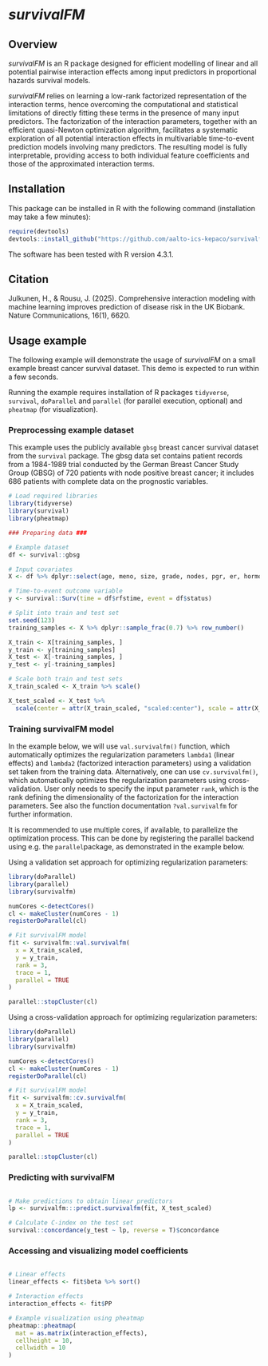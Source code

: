 # *survivalFM*

## Overview

*survivalFM* is an R package designed for efficient modelling of linear and all potential pairwise interaction effects among input predictors in proportional hazards survival models. 

*survivalFM* relies on learning a low-rank factorized representation of the interaction terms, hence overcoming the computational and statistical limitations of directly fitting these terms in the presence of many input predictors. The factorization of the interaction parameters, together with an efficient quasi-Newton optimization algorithm, facilitates a systematic exploration of all potential interaction effects in multivariable time-to-event prediction models involving many predictors.  The resulting model is fully interpretable, providing  access to both individual feature coefficients and those of the approximated interaction terms. 


## Installation


This package can be installed in R with the following command (installation may take a few minutes):

```r
require(devtools)
devtools::install_github("https://github.com/aalto-ics-kepaco/survivalfm")
```

The software has been tested with R version 4.3.1.

## Citation

Julkunen, H., & Rousu, J. (2025). Comprehensive interaction modeling with machine learning improves prediction of disease risk in the UK Biobank. Nature Communications, 16(1), 6620.


## Usage example

The following example will demonstrate the usage of *survivalFM* on a small example breast cancer survival dataset. This demo is expected to run within a few seconds.

Running the example requires installation of R packages `tidyverse`, `survival`, `doParallel` and `parallel` (for parallel execution, optional) and `pheatmap` (for visualization). 


### Preprocessing example dataset 

This example uses the publicly available `gbsg` breast cancer survival dataset from the `survival` package. The gbsg data set contains patient records from a 1984-1989 trial conducted by the German Breast Cancer Study Group (GBSG) of 720 patients with node positive breast cancer; it includes 686 patients with complete data on the prognostic variables.


```r
# Load required libraries
library(tidyverse)
library(survival)
library(pheatmap)

### Preparing data ###

# Example dataset
df <- survival::gbsg

# Input covariates
X <- df %>% dplyr::select(age, meno, size, grade, nodes, pgr, er, hormon)

# Time-to-event outcome variable
y <- survival::Surv(time = df$rfstime, event = df$status)

# Split into train and test set
set.seed(123)
training_samples <- X %>% dplyr::sample_frac(0.7) %>% row_number()

X_train <- X[training_samples, ]
y_train <- y[training_samples]
X_test <- X[-training_samples, ]
y_test <- y[-training_samples]

# Scale both train and test sets
X_train_scaled <- X_train %>% scale()

X_test_scaled <- X_test %>%
  scale(center = attr(X_train_scaled, "scaled:center"), scale = attr(X_train_scaled, "scaled:scale"))

```
### Training survivalFM model
 

In the example below, we will use `val.survivalfm()` function, which automatically optimizes the regularization parameters `lambda1` (linear effects) and `lambda2` (factorized interaction parameters) using a validation set taken from the training data. Alternatively, one can use `cv.survivalfm()`, which automatically optimizes the regularization parameters using cross-validation. User only needs to specify the input parameter `rank`, which is the rank defining the dimensionality of the factorization for the interaction parameters. See also the function documentation `?val.survivalfm` for further information.

It is recommended to use multiple cores, if available, to parallelize the optimization process. This can be done by registering the parallel backend using e.g. the `parallel`package, as demonstrated in the example below. 


Using a validation set approach for optimizing regularization parameters: 
```r
library(doParallel)
library(parallel)
library(survivalfm)

numCores <-detectCores()
cl <- makeCluster(numCores - 1)
registerDoParallel(cl)

# Fit survivalFM model
fit <- survivalfm::val.survivalfm(
  x = X_train_scaled,
  y = y_train,
  rank = 3,
  trace = 1,
  parallel = TRUE
)

parallel::stopCluster(cl)
```


Using a cross-validation approach for optimizing regularization parameters: 
```r
library(doParallel)
library(parallel)
library(survivalfm)

numCores <-detectCores()
cl <- makeCluster(numCores - 1)
registerDoParallel(cl)

# Fit survivalFM model
fit <- survivalfm::cv.survivalfm(
  x = X_train_scaled,
  y = y_train,
  rank = 3,
  trace = 1,
  parallel = TRUE
)

parallel::stopCluster(cl)
```

### Predicting with survivalFM

```r

# Make predictions to obtain linear predictors
lp <- survivalfm:::predict.survivalfm(fit, X_test_scaled)

# Calculate C-index on the test set
survival::concordance(y_test ~ lp, reverse = T)$concordance

````

### Accessing and visualizing model coefficients

```r

# Linear effects
linear_effects <- fit$beta %>% sort()

# Interaction effects
interaction_effects <- fit$PP

# Example visualization using pheatmap
pheatmap::pheatmap(
  mat = as.matrix(interaction_effects),
  cellheight = 10,
  cellwidth = 10
)

```

